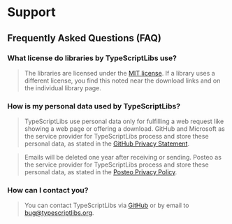 Support
=======



Frequently Asked Questions (FAQ)
--------------------------------

### What license do libraries by TypeScriptLibs use?

> The libraries are licensed under the [MIT license](../LICENSE.html). If a library
uses a different license, you find this noted near the download links and on the
individual library page.

### How is my personal data used by TypeScriptLibs?

> TypeScriptLibs use personal data only for fulfilling a web request like
showing a web page or offering a download. GitHub and Microsoft as the service
provider for TypeScriptLibs process and store these personal data, as stated in
the [GitHub Privacy Statement](https://help.github.com/articles/github-privacy-statement/).

> Emails will be deleted one year after receiving or sending. Posteo as the
service provider for TypeScriptLibs process and store these personal data, as
stated in the [Posteo Privacy Policy](https://posteo.de/en/site/privacy_policy).

### How can I contact you?

> You can contact TypeScriptLibs via [GitHub](https://github.com/typescriptlibs)
or by email to [bug@typescriptlibs.org](mailto:bug@typescriptlibs.org).
